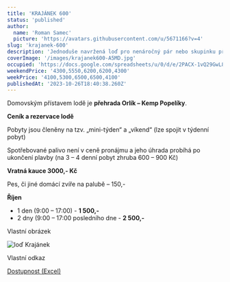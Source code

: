 ```yaml
---
title: 'KRAJÁNEK 600'
status: 'published'
author:
  name: 'Roman Samec'
  picture: 'https://avatars.githubusercontent.com/u/5671166?v=4'
slug: 'krajanek-600'
description: 'Jednoduše navržená loď pro nenáročný pár nebo skupinku přátel. Díky jejím rozměrům můžete přenocovat na jakémkoliv splavnému úseku vltavské kaskády – a to se nedá říct o každé lodi.'
coverImage: '/images/krajanek600-A5MD.jpg'
occupied: 'https://docs.google.com/spreadsheets/u/0/d/e/2PACX-1vQ29GwL8ZV_QrKLrOF3HPsAa1GnVTiLC9Pf_4jhbS-1UbK6d-YdjGrq_5ddueDX-Q/pubhtml/sheet?headers=false&gid=144343434'
weekendPrice: '4300,5550,6200,6200,4300'
weekPrice: '4100,5300,6500,6500,4100'
publishedAt: '2023-10-26T18:40:38.260Z'
---
```


Domovským přístavem lodě je **přehrada Orlík – Kemp Popelíky**.

**Ceník a rezervace lodě**

Pobyty jsou členěny na tzv. „mini-týden“ a „víkend“ (lze spojit v týdenní pobyt)

Spotřebované palivo není v ceně pronájmu a jeho úhrada probíhá po ukončení plavby (na 3 – 4 denní pobyt zhruba 600 – 900 Kč)

**Vratná kauce 3000,- Kč**

Pes, či jiné domácí zvíře na palubě – 150,-

**Říjen**

- 1 den (9:00 – 17:00) - **1 500,-**
- 2 dny (9:00 – 17:00 posledního dne - **2 500,-**

Vlastní obrázek

![loď Krajánek](../images/krajanek-600/2_1.jpg "Krajánek 600")

Vlastní odkaz

[Dostupnost (Excel)](https://docs.google.com/spreadsheets/u/0/d/e/2PACX-1vQ29GwL8ZV_QrKLrOF3HPsAa1GnVTiLC9Pf_4jhbS-1UbK6d-YdjGrq_5ddueDX-Q/pubhtml/sheet?headers=false&gid=144343434)

